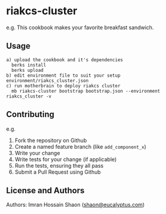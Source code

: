 riakcs-cluster
=========================

e.g.
This cookbook makes your favorite breakfast sandwich.

Usage
-----
```
a) upload the cookbook and it's dependencies
  berks install
  berks upload
b) edit environment file to suit your setup environment/riakcs_cluster.json
c) run motherbrain to deploy riakcs cluster
  mb riakcs-cluster bootstrap bootstrap.json --environment riakcs_cluster -v
```

Contributing
------------

e.g.
1. Fork the repository on Github
2. Create a named feature branch (like `add_component_x`)
3. Write your change
4. Write tests for your change (if applicable)
5. Run the tests, ensuring they all pass
6. Submit a Pull Request using Github

License and Authors
-------------------
Authors: Imran Hossain Shaon (shaon@eucalyptus.com)

